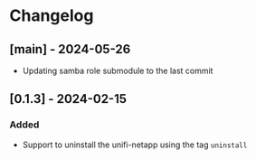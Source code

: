 # Changelog

## [main] - 2024-05-26

- Updating samba role submodule to the last commit

## [0.1.3] - 2024-02-15

### Added

- Support to uninstall the unifi-netapp using the tag `uninstall`
